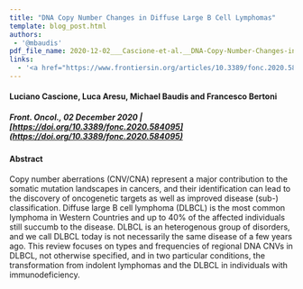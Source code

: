 ```yaml
---
title: "DNA Copy Number Changes in Diffuse Large B Cell Lymphomas"
template: blog_post.html 
authors:
 - '@mbaudis'
pdf_file_name: 2020-12-02___Cascione-et-al.__DNA-Copy-Number-Changes-in-Diffuse-Large-B-Cell-Lymphomas__Front-in-Oncol-review.pdf
links:
  - '<a href="https://www.frontiersin.org/articles/10.3389/fonc.2020.584095/full" target="_blank">[article @ Frontiers in Oncology]</a>'
---
```


#### Luciano Cascione, Luca Aresu, Michael Baudis and Francesco Bertoni
##### Front. Oncol., 02 December 2020 | [https://doi.org/10.3389/fonc.2020.584095](https://doi.org/10.3389/fonc.2020.584095)

<!--more-->

#### Abstract

Copy number aberrations (CNV/CNA) represent a major contribution to the somatic mutation landscapes in cancers, and their identification can lead to the discovery of oncogenetic targets as well as improved disease (sub-) classification. Diffuse large B cell lymphoma (DLBCL) is the most common lymphoma in Western Countries and up to 40% of the affected individuals still succumb to the disease. DLBCL is an heterogenous group of disorders, and we call DLBCL today is not necessarily the same disease of a few years ago. This review focuses on types and frequencies of regional DNA CNVs in DLBCL, not otherwise specified, and in two particular conditions, the transformation from indolent lymphomas and the DLBCL in individuals with immunodeficiency.
